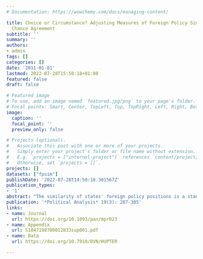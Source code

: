 ```yaml
---
# Documentation: https://wowchemy.com/docs/managing-content/

title: Choice or Circumstance? Adjusting Measures of Foreign Policy Similarity for
  Chance Agreement
subtitle: ''
summary: ''
authors:
- admin
tags: []
categories: []
date: '2011-01-01'
lastmod: 2022-07-28T15:50:18+01:00
featured: false
draft: false

# Featured image
# To use, add an image named `featured.jpg/png` to your page's folder.
# Focal points: Smart, Center, TopLeft, Top, TopRight, Left, Right, BottomLeft, Bottom, BottomRight.
image:
  caption: ''
  focal_point: ''
  preview_only: false

# Projects (optional).
#   Associate this post with one or more of your projects.
#   Simply enter your project's folder or file name without extension.
#   E.g. `projects = ["internal-project"]` references `content/project/deep-learning/index.md`.
#   Otherwise, set `projects = []`.
projects: []
datasets: ["fpsim"]
publishDate: '2022-07-28T14:50:18.301567Z'
publication_types:
- '1'
abstract: "The similarity of states' foreign policy positions is a standard variable in the dyadic analysis of international relations. Recent studies routinely rely on Signorino and Ritter's (1999, Tau-b or not tau-b: Measuring the similarity of foreign policy positions. International Studies Quarterly 43:115–44) S to assess the similarity of foreign policy ties. However, S neglects two fundamental characteristics of the international state system: foreign policy ties are relatively rare and individual states differ in their innate propensity to form such ties. I propose two chance-corrected agreement indices, Scott's (1955, Reliability of content analysis: The case of nominal scale coding. The Public Opinion Quarterly 19:321–5) π and Cohen's (1960, A coefficient of agreement for nominal scales. Educational and Psychological Measurement 20:37–46) κ, as viable alternatives. Both indices adjust the dyadic similarity score for a large number of common absent ties. Cohen's κ also takes into account differences in individual dyad members' total number of ties. The resulting similarity scores have stronger face validity than S. A comparison of their empirical distributions and a replication of Gartzke's (2007, The capitalist peace. American Journal of Political Science 51:166–91) study of the ‘Capitalist Peace’ indicate that the different types of measures are not substitutable."
publication: '*Political Analysis* 19(3): 287-305'
links: 
- name: Journal
  url: https://doi.org/10.1093/pan/mpr023
- name: Appendix
  url: S1047198700012833sup001.pdf
- name: Data
  url: https://doi.org/10.7910/DVN/HUPTER

---
```

